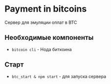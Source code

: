 # Payment in bitcoins
Сервер для эмуляции оплат в BTC

## Необходимые компоненты
- `bitcoin cli` - Нода биткоина

## Старт
- `btc_start & npm start` - для запуска сервера
